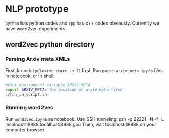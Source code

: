 # NLP prototype

`python` has python codes and `cpp` has c++ codes obviously. Currently we have word2vec experiments.

## word2vec python directory

### Parsing Arxiv meta XMLs 
First, launch `ipcluster start -n 12` first.
Run `parse_arxiv_meta.ipynb` files in notebook, or in shell:
```bash
##Set environment variable ARXIV_META
export ARXIV_META='the location of arxiv meta files'
./run_in_script.sh
```

### Running word2vec
Run `word2vec.ipynb` as notebook.
Use SSH tunneling:
ssh -p 22221 -N -f -L localhost:18888:localhost:8888  gpu
Then, visit localhost:18888 on your computer browser.
